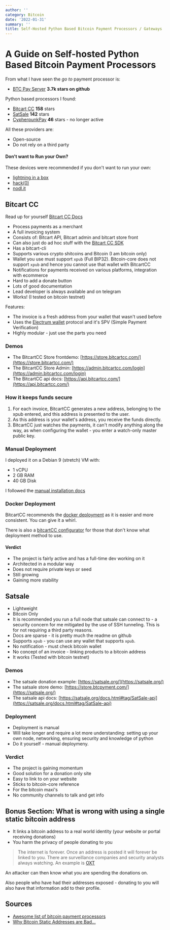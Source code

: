 ```yaml
---
author: ''
category: Bitcoin
date: '2022-01-31'
summary: ''
title: Self-Hosted Python Based Bitcoin Payment Processors / Gateways
---
```


# A Guide on Self-hosted Python Based Bitcoin Payment Processors

From what I have seen the _go to_ payment processor is:

* [BTC Pay Server](https://btcpayserver.org/) **3.7k stars on github**

Python based processors I found:

* [Bitcart CC](https://bitcartcc.com/) **158** stars
* [SatSale](https://github.com/nickfarrow/SatSale) **142** stars
* [CypherpunkPay](https://cypherpunkpay.org/) **46** stars - no longer active

All these providers are:

* Open-source
* Do not rely on a third party

#### Don't want to Run your Own?

These devices were recommended if you don't want to run your own:

* [lightning in a box](https://lightninginabox.co/product/lightning-in-a-box/)
* [hack(0)](https://www.dglab.com/en/works/hack0)
* [nodl.it](https://www.nodl.it/)

## Bitcart CC

Read up for yourself [Bitcart CC Docs](https://docs.bitcartcc.com/)

* Process payments as a merchant
* A full invoicing system
* Consists of: Bitcart API, Bitcart admin and bitcart store front
* Can also just do ad hoc stuff with the [Bitcart CC SDK](https://sdk.bitcartcc.com/en/latest/)
* Has a bitcart-cli
* Supports various crypto shitcoins and Bitcoin (I am bitcoin only)
* Wallet you use must support `xpub` (Full BIP32). Bitcoin-core does not support `xpub` and hence you cannot use that wallet with BitcartCC
* Notifications for payments received on various platforms, integration with ecommerce
* Hard to add a donate button
* Lots of good documentation
* Lead developer is always available and on telegram
* Works! (I tested on bitcoin testnet)

Features:

* The invoice is a fresh address from your wallet that wasn't used before
* Uses the [Electrum wallet](https://electrum.org/#home) protocol and it's SPV (Simple Payment Verification)
* Highly modular - just use the parts you need

### Demos

* The BitcartCC Store frontdemo: [https://store.bitcartcc.com/](https://store.bitcartcc.com/)
* The BitcartCC Store Admin: [https://admin.bitcartcc.com/login](https://admin.bitcartcc.com/login)
* The BitcartCC api docs: [https://api.bitcartcc.com/](https://api.bitcartcc.com/)

### How it keeps funds secure

1. For each invoice, BitcartCC generates a new address, belonging to the xpub entered, and this address is presented to the user.
2. As this address is your wallet's address, you receive the funds directly.
3. BitcartCC just watches the payments, it can't modify anything along the way, as when configuring the wallet - you enter a watch-only master public key.

### Manual Deployment

I deployed it on a Debian 9 (stretch) VM with:

* 1 vCPU
* 2 GB RAM
* 40 GB Disk

I followed the [manual installation docs](https://docs.bitcartcc.com/deployment/manual#typical-manual-installation)

### Docker Deployment

BitcartCC recommends the [docker deployment](https://docs.bitcartcc.com/deployment/docker) as it is easier and more consistent. You can give it a whirl.

There is also a [bitcartCC configurator](https://configurator.bitcartcc.com) for those that don't know what deployment method to use.

#### Verdict

* The project is fairly active and has a full-time dev working on it
* Architected in a modular way
* Does not require private keys or seed
* Still growing
* Gaining more stability

## Satsale

* Lightweight
* Bitcoin Only
* It is recommended you run a full node that satsale can connect to - a security concern for me mitigated by the use of SSH tunneling. This is for not requiring a third party reasons.
* Docs are sparse - it is pretty much the readme on github
* Supports `xpub` - you can use any wallet that supports `xpub`.
* No notification - must check bitcoin wallet
* No concept of an invoice - linking products to a bitcoin address
* It works (Tested with bitcoin testnet)

### Demos

* The satsale donation example: [https://satsale.org/](https://satsale.org/)
* The satsale store demo: [https://store.btcpyment.com/](https://satsale.org/)
* The satsale api docs: [https://satsale.org/docs.html#tag/SatSale-api](https://satsale.org/docs.html#tag/SatSale-api)

### Deployment

* Deployment is manual
* Will take longer and require a lot more understanding: setting up your own node, networking, ensuring security and knowledge of python
* Do it yourself - manual deploymeny.

### Verdict

* The project is gaining momentum
* Good solution for a donation only site
* Easy to link to on your website
* Sticks to bitcoin-core reference
* For the bitcoin maxi's
* No community channels to talk and get info

## Bonus Section: What is wrong with using a single static bitcoin address

* It links a bitcoin address to a real world identity (your website or portal receiving donations)
* You harm the privacy of people donating to you

> The internet is forever. Once an address is posted it will forever be linked to you. There are surveillance companies and security analysts always watching. An example is [OXT](https://oxt.me/notes)

An attacker can then know what you are spending the donations on.

Also people who have had their addresses exposed - donating to you will also have that information add to their profile.

## Sources

* [Awesome list of bitcoin payment processors](https://github.com/alexk111/awesome-bitcoin-payment-processors)
* [Why Bitcoin Static Addresses are Bad...](https://www.ministryofnodes.com.au/bitcoin-static-donation-addresses-suck)
